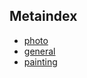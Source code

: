 ## Metaindex

 * [photo](photo/index.md)
 * [general](general/index.md)
 * [painting](painting/index.md)
